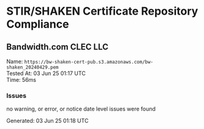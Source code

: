 # STIR/SHAKEN Certificate Repository Compliance

## Bandwidth.com CLEC LLC

Name: `https://bw-shaken-cert-pub.s3.amazonaws.com/bw-shaken_20240429.pem`\
Tested At: 03 Jun 25 01:17 UTC\
Time: 56ms

### Issues

no warning, or error, or notice date level issues were found

Generated: 03 Jun 25 01:18 UTC